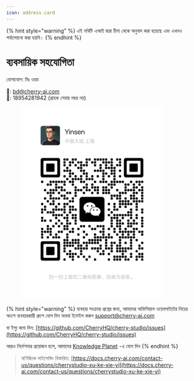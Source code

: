 ```yaml
---
icon: address-card
---
```


{% hint style="warning" %}
এই নথিটি এআই দ্বারা চীনা থেকে অনুবাদ করা হয়েছে এবং এখনও পর্যালোচনা করা হয়নি।
{% endhint %}

# ব্যবসায়িক সহযোগিতা

যোগাযোগ: মিঃ ওয়াং  

📮: bd@cherry-ai.com  
📱: 18954281942 (গ্রাহক সেবার নম্বর নয়)

<div align="left"><figure><img src="../.gitbook/assets/6f5735eec7f416a03d38ea34329872ac.jpg" alt="" width="375"><figcaption></figcaption></figure></div>

{% hint style="warning" %}
ব্যবহার সংক্রান্ত প্রশ্নের জন্য, আমাদের অফিসিয়াল ওয়েবসাইটের নিচের অংশে ব্যবহারকারী গ্রুপে যোগ দিন অথবা ইমেইল করুন support@cherry-ai.com

বা ইস্যু জমা দিন: [https://github.com/CherryHQ/cherry-studio/issues](https://github.com/CherryHQ/cherry-studio/issues)

আরও নির্দেশনার প্রয়োজন হলে, আমাদের [Knowledge Planet](https://wx.zsxq.com/group/48888118185118?group_id=48888118185118\&secret=797qkk5sx94p84zr7fxp8h27rn6c35j7\&inviter_id=414151881428448\&inviter_sid=91n362kab4\&share_from=InviteUrl\&keyword=sJyfK\&type=group) -এ যোগ দিন
{% endhint %}

> বাণিজ্যিক লাইসেন্সিং বিস্তারিত: [https://docs.cherry-ai.com/contact-us/questions/cherrystudio-xu-ke-xie-yi](https://docs.cherry-ai.com/contact-us/questions/cherrystudio-xu-ke-xie-yi)